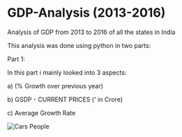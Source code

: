 # GDP-Analysis (2013-2016)

Analysis of GDP from 2013 to 2016 of all the states in India

This analysis was done using python in two parts:

Part 1:

In this part i mainly looked into 3 aspects:

a)  (% Growth over previous year)	

b)  GSDP - CURRENT PRICES (' in Crore)

c) Average Growth Rate

![Cars People](https://user-images.githubusercontent.com/59309459/102482112-bd43d000-4088-11eb-9e10-ba43619b6019.jpg)
